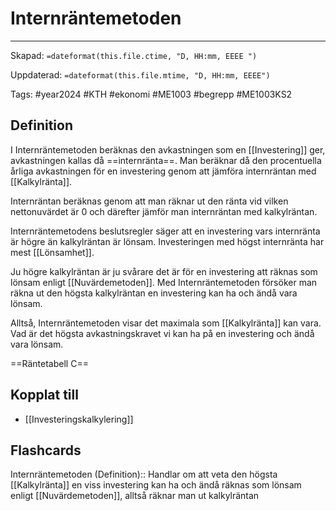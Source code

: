 # Internräntemetoden

---
Skapad: `=dateformat(this.file.ctime, "D, HH:mm, EEEE ")`

Uppdaterad: `=dateformat(this.file.mtime, "D, HH:mm, EEEE")`

Tags: #year2024 #KTH #ekonomi #ME1003 #begrepp #ME1003KS2

## Definition

I Internräntemetoden beräknas den avkastningen som en [[Investering]] ger, avkastningen kallas då ==internränta==. Man beräknar då den procentuella årliga avkastningen för en investering genom att jämföra internräntan med [[Kalkylränta]].

Internräntan beräknas genom att man räknar ut den ränta vid vilken nettonuvärdet är 0 och därefter jämför man internräntan med kalkylräntan.

Internräntemetodens beslutsregler säger att en investering vars internränta är högre än kalkylräntan är lönsam. Investeringen med högst internränta har mest [[Lönsamhet]].

Ju högre kalkylräntan är ju svårare det är för en investering att räknas som lönsam enligt [[Nuvärdemetoden]]. Med Internräntemetoden försöker man räkna ut den högsta kalkylräntan en investering kan ha och ändå vara lönsam.

Alltså, Internräntemetoden visar det maximala som [[Kalkylränta]] kan vara. Vad är det högsta avkastningskravet vi kan ha på en investering och ändå vara lönsam.

==Räntetabell C==

## Kopplat till

- [[Investeringskalkylering]]

## Flashcards

Internräntemetoden (Definition):: Handlar om att veta den högsta [[Kalkylränta]] en viss investering kan ha och ändå räknas som lönsam enligt [[Nuvärdemetoden]], alltså räknar man ut kalkylräntan
<!--SR:!2024-02-25,6,250!2024-02-25,9,250-->
